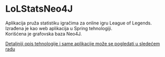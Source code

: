 # LoLStatsNeo4J

Aplikacija pruža statistiku igračima za online igru League of Legends.<br/>
Izrađena je kao web aplikacija u Spring tehnologiji.<br/>
Korišćena je grafovska baza Neo4J.

[Detaljniji opis tehnologije i same aplikacije može se pogledati u sledećem radu](https://github.com/zaricu22/LoLStatsNeo4J/blob/master/Seminarski%20rad%20B%20(NoSQL).pdf)
